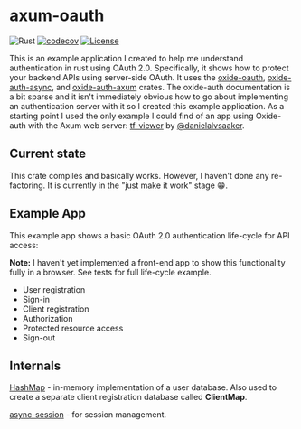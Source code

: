 # axum-oauth
![Rust](https://github.com/mtelahun/axum-oauth/actions/workflows/rust.yml/badge.svg)
[![codecov](https://codecov.io/gh/mtelahun/axum-oauth/branch/main/graph/badge.svg?token=A1P9I5E2LU)](https://codecov.io/gh/trevi-software/rhodos)
[![License](https://img.shields.io/badge/License-BSD_2--Clause-orange.svg)](https://opensource.org/licenses/BSD-2-Clause)


This is an example application I created to help me understand authentication in rust using OAuth 2.0. Specifically, it shows how to protect your backend APIs using server-side OAuth. It uses the [oxide-oauth](https://github.com/HeroicKatora/oxide-auth),
[oxide-auth-async](https://github.com/HeroicKatora/oxide-auth/tree/master/oxide-auth-async), and 
[oxide-auth-axum](https://github.com/HeroicKatora/oxide-auth/tree/master/oxide-auth-axum) crates.
The oxide-auth documentation is a bit sparse and it isn't immediately obvious how to go
about implementing an authentication server with it so I created this example application. As a starting point I used the only example
I could find of an app using Oxide-auth with
the Axum web server: [tf-viewer](https://github.com/danielalvsaaker/tf-viewer/) by 
[@danielalvsaaker](https://github.com/danielalvsaaker).

## Current state
This crate compiles and basically works. However, I haven't done any re-factoring. It is currently in
the "just make it work" stage :grin:.

## Example App
This example app shows a basic OAuth 2.0 authentication life-cycle for API access:

**Note:** I haven't yet implemented a front-end app to show this functionality fully in a browser. See tests for 
full life-cycle example.

- User registration
- Sign-in
- Client registration
- Authorization
- Protected resource access
- Sign-out

## Internals
[HashMap](https://doc.rust-lang.org/std/collections/struct.HashMap.html) - in-memory implementation of a user database. Also used to create a separate client registration database called __**ClientMap**__.


[async-session](https://docs.rs/async-session/latest/async_session/) - for session management.